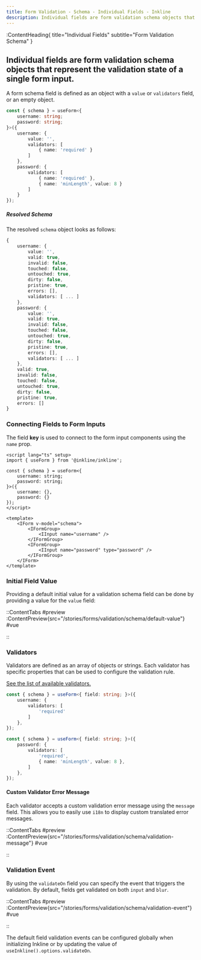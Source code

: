```yaml
---
title: Form Validation - Schema - Individual Fields - Inkline
description: Individual fields are form validation schema objects that represent the validation state of a single form input.
---
```


:ContentHeading{ title="Individual Fields" subtitle="Form Validation Schema" }
## Individual fields are form validation schema objects that represent the validation state of a single form input.

A form schema field is defined as an object with a `value` or `validators` field, or an empty object. 

```ts
const { schema } = useForm<{ 
    username: string; 
    password: string; 
}>({
    username: {
        value: '',
        validators: [
            { name: 'required' }
        ]
    },
    password: {
        validators: [
            { name: 'required' },
            { name: 'minLength', value: 8 }
        ]
    }
});
```

##### Resolved Schema
The resolved `schema` object looks as follows:

```ts
{
    username: {
        value: '',
        valid: true,
        invalid: false,
        touched: false,
        untouched: true,
        dirty: false,
        pristine: true,
        errors: [],
        validators: [ ... ]
    },
    password: {
        value: '',
        valid: true,
        invalid: false,
        touched: false,
        untouched: true,
        dirty: false,
        pristine: true,
        errors: [],
        validators: [ ... ]
    },
    valid: true,
    invalid: false,
    touched: false,
    untouched: true,
    dirty: false,
    pristine: true,
    errors: []
}
```

### Connecting Fields to Form Inputs

The field **key** is used to connect to the form input components using the `name` prop.

```vue
<script lang="ts" setup>
import { useForm } from '@inkline/inkline';
    
const { schema } = useForm<{ 
    username: string; 
    password: string; 
}>({
    username: {},
    password: {}
});
</script>

<template>
    <IForm v-model="schema">
        <IFormGroup>
            <IInput name="username" />
        </IFormGroup>
        <IFormGroup>
            <IInput name="password" type="password" />
        </IFormGroup>
    </IForm>
</template>
```

### Initial Field Value
Providing a default initial value for a validation schema field can be done by providing a value for the `value` field:

::ContentTabs
#preview
:ContentPreview{src="/stories/forms/validation/schema/default-value"}
#vue
<!-- Autodocs{src="@inkline/inkline/stories/forms/validation/schema/default-value.raw.vue" lang="vue"} -->
::


### Validators 
Validators are defined as an array of objects or strings. Each validator has specific properties that can be used to configure the validation rule.

[See the list of available validators.](/docs/form-validation/validators)


```ts
const { schema } = useForm<{ field: string; }>({
    username: {
        validators: [
            'required'
        ]
    },
});
```

```ts
const { schema } = useForm<{ field: string; }>({
    password: {
        validators: [
            'required',
            { name: 'minLength', value: 8 },
        ]
    },
});
```



#### Custom Validator Error Message
Each validator accepts a custom validation error message using the `message` field. This allows you to easily use `i18n` to display custom translated error messages.

::ContentTabs
#preview
:ContentPreview{src="/stories/forms/validation/schema/validation-message"}
#vue
<!-- Autodocs{src="@inkline/inkline/stories/forms/validation/schema/validation-message.raw.vue" lang="vue"} -->
::

### Validation Event
By using the `validateOn` field you can specify the event that triggers the validation. By default, fields get validated on both `input` and `blur`.

::ContentTabs
#preview
:ContentPreview{src="/stories/forms/validation/schema/validation-event"}
#vue
<!-- Autodocs{src="@inkline/inkline/stories/forms/validation/schema/validation-event.raw.vue" lang="vue"} -->
::

The default field validation events can be configured globally when initializing Inkline or by updating the value of `useInkline().options.validateOn`.
